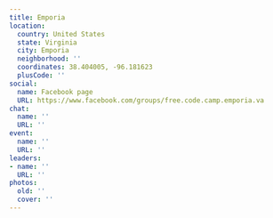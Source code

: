 ```yaml
---
title: Emporia
location:
  country: United States
  state: Virginia
  city: Emporia
  neighborhood: ''
  coordinates: 38.404005, -96.181623
  plusCode: ''
social:
  name: Facebook page
  URL: https://www.facebook.com/groups/free.code.camp.emporia.va
chat:
  name: ''
  URL: ''
event:
  name: ''
  URL: ''
leaders:
- name: ''
  URL: ''
photos:
  old: ''
  cover: ''
---
```

